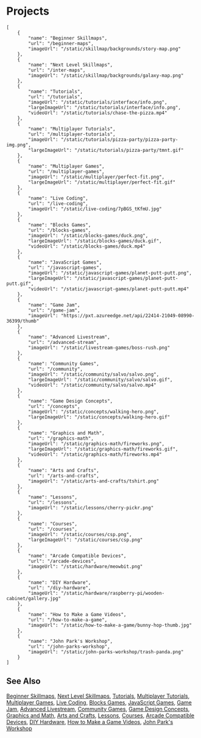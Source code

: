 # Projects

```codecard
[
    {
        "name": "Beginner Skillmaps",
        "url": "/beginner-maps",
        "imageUrl": "/static/skillmap/backgrounds/story-map.png"
    },
    {
        "name": "Next Level Skillmaps",
        "url": "/inter-maps",
        "imageUrl": "/static/skillmap/backgrounds/galaxy-map.png"
    },
    {
        "name": "Tutorials",
        "url": "/tutorials",
        "imageUrl": "/static/tutorials/interface/info.png",
        "largeImageUrl": "/static/tutorials/interface/info.png",
        "videoUrl": "/static/tutorials/chase-the-pizza.mp4"
    },
    {
        "name": "Multiplayer Tutorials",
        "url": "/multiplayer-tutorials",
        "imageUrl": "/static/tutorials/pizza-party/pizza-party-img.png",
        "largeImageUrl": "/static/tutorials/pizza-party/tmnt.gif"
    },
    {
        "name": "Multiplayer Games",
        "url": "/multiplayer-games",
        "imageUrl": "/static/multiplayer/perfect-fit.png",
        "largeImageUrl": "/static/multiplayer/perfect-fit.gif"
    },
    {
        "name": "Live Coding",
        "url": "/live-coding",
        "imageUrl": "/static/live-coding/7pBGS_tKfmU.jpg"
    },
    {
        "name": "Blocks Games",
        "url": "/blocks-games",
        "imageUrl": "/static/blocks-games/duck.png",
        "largeImageUrl": "/static/blocks-games/duck.gif",
        "videoUrl": "/static/blocks-games/duck.mp4"
    },
    {
        "name": "JavaScript Games",
        "url": "/javascript-games",
        "imageUrl": "/static/javascript-games/planet-putt-putt.png",
        "largeImageUrl": "/static/javascript-games/planet-putt-putt.gif",
        "videoUrl": "/static/javascript-games/planet-putt-putt.mp4"
    },
    {
        "name": "Game Jam",
        "url": "/game-jam",
        "imageUrl": "https://pxt.azureedge.net/api/22414-21049-08990-36399/thumb"
    },
    {
        "name": "Advanced Livestream",
        "url": "/advanced-stream",
        "imageUrl": "/static/livestream-games/boss-rush.png"
    },
    {
        "name": "Community Games",
        "url": "/community",
        "imageUrl": "/static/community/salvo/salvo.png",
        "largeImageUrl": "/static/community/salvo/salvo.gif",
        "videoUrl": "/static/community/salvo/salvo.mp4"
    },
    {
        "name": "Game Design Concepts",
        "url": "/concepts",
        "imageUrl": "/static/concepts/walking-hero.png",
        "largeImageUrl": "/static/concepts/walking-hero.gif"
    },
    {
        "name": "Graphics and Math",
        "url": "/graphics-math",
        "imageUrl": "/static/graphics-math/fireworks.png",
        "largeImageUrl": "/static/graphics-math/fireworks.gif",
        "videoUrl": "/static/graphics-math/fireworks.mp4"
    },
    {
        "name": "Arts and Crafts",
        "url": "/arts-and-crafts",
        "imageUrl": "/static/arts-and-crafts/tshirt.png"
    },
    {
        "name": "Lessons",
        "url": "/lessons",
        "imageUrl": "/static/lessons/cherry-pickr.png"
    },
    {
        "name": "Courses",
        "url": "/courses",
        "imageUrl": "/static/courses/csp.png",
        "largeImageUrl": "/static/courses/csp.png"
    },
    {
        "name": "Arcade Compatible Devices",
        "url": "/arcade-devices",
        "imageUrl": "/static/hardware/meowbit.png"
    },
    {
        "name": "DIY Hardware",
        "url": "/diy-hardware",
        "imageUrl": "/static/hardware/raspberry-pi/wooden-cabinet/gallery.jpg"
    },
    {
        "name": "How to Make a Game Videos",
        "url": "/how-to-make-a-game",
        "imageUrl": "/static/how-to-make-a-game/bunny-hop-thumb.jpg"
    },
    {
        "name": "John Park's Workshop",
        "url": "/john-parks-workshop",
        "imageUrl": "/static/john-parks-workshop/trash-panda.png"
    }
]
```

## See Also

[Beginner Skillmaps](/beginner-maps),
[Next Level Skillmaps](/inter-maps),
[Tutorials](/tutorials),
[Multiplayer Tutorials](/multiplayer-tutorials),
[Multiplayer Games](/multiplayer-games),
[Live Coding](/live-coding),
[Blocks Games](/blocks-games),
[JavaScript Games](/javascript-games),
[Game Jam](/game-jam),
[Advanced Livestream](/advanced-stream),
[Community Games](/community),
[Game Design Concepts](/concepts),
[Graphics and Math](/graphics-math),
[Arts and Crafts](/arts-and-crafts),
[Lessons](/lessons),
[Courses](/courses),
[Arcade Compatible Devices](/arcade-devices),
[DIY Hardware](/diy-hardware),
[How to Make a Game Videos](/how-to-make-a-game),
[John Park's Workshop](/john-parks-workshop)

